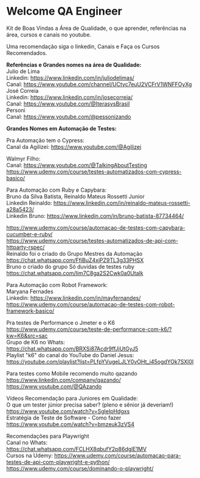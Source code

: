 # Welcome QA Engineer
Kit de Boas Vindas a Área de Qualidade, o que aprender, referências na área, cursos e canais no youtube.

Uma recomendação siga o linkedin, Canais e Faça os Cursos Recomendados.<br>

**Referências e Grandes nomes na área de Qualidade:<br>**
Julio de Lima<br>
Linkedin: https://www.linkedin.com/in/juliodelimas/<br>
Canal: https://www.youtube.com/channel/UCtyc7euU2VCFrV1WNFFOyXg<br>
José Correia<br>
Linkedin: https://www.linkedin.com/in/josecorreia/<br>
Canal: https://www.youtube.com/@IterasysBrasil<br>
Personi<br>
Canal: https://www.youtube.com/@pessonizando<br>

**Grandes Nomes em Automação de Testes:**<br>

Pra Automação tem o Cypress:<br>
Canal da Agilizei: https://www.youtube.com/@Agilizei<br>

Walmyr Filho:<br>
Canal: https://www.youtube.com/@TalkingAboutTesting<br>
https://www.udemy.com/course/testes-automatizados-com-cypress-basico/<br>

Para Automação com Ruby e Capybara:<br>
Bruno da Silva Batista, Reinaldo Mateus Rossetti Junior<br>
Linkedin Reinaldo: https://www.linkedin.com/in/reinaldo-mateus-rossetti-a28a5423/<br>
Linkedin Bruno: https://www.linkedin.com/in/bruno-batista-87734464/<br>

https://www.udemy.com/course/automacao-de-testes-com-capybara-cucumber-e-ruby/<br>
https://www.udemy.com/course/testes-automatizados-de-api-com-httparty-rspec/<br>
Reinaldo foi o criado do Grupo Mestres da Automação<br>
https://chat.whatsapp.com/FfiBuZ4xjPZ9TL3g33PHSX<br>
Bruno o criado do grupo Só duvidas de testes ruby<br>
https://chat.whatsapp.com/Iim7C8ga2S2Cwk0a0Utalk

Para Automação com Robot Framework: <br>
Maryana Fernades<br>
Linkedin: https://www.linkedin.com/in/mayfernandes/<br>
https://www.udemy.com/course/automacao-de-testes-com-robot-framework-basico/<br>

Pra testes de Performance o Jmeter e o K6<br>
https://www.udemy.com/course/teste-de-performance-com-k6/?kw=K6&src=sac<br>
Grupo de K6 no Whats:<br>
https://chat.whatsapp.com/BRXSi87Acdr9ffJjUtGyJ5<br>
Playlist "k6" do canal do YouTube do Daniel Jesus: <br>
https://youtube.com/playlist?list=PLfpYVugeLJLY0vOHt_i45ogdYOk7SXl0I<br>

Para testes como Mobile recomendo muito qazando<br>
https://www.linkedin.com/company/qazando/<br>
https://www.youtube.com/@QAzando<br>

Vídeos Recomendação para Juniores em Qualidade:<br>
O que um tester júnior precisa saber? (pleno e sênior já deveriam!)<br>
https://www.youtube.com/watch?v=SgleIpHdgxs<br>
Estratégia de Teste de Software - Como fazer<br>
https://www.youtube.com/watch?v=bmzeuk3zVS4<br>

Recomendações para Playwright<br>
Canal no Whats:<br>
https://chat.whatsapp.com/FCLHX8qbufY2p86dglE1MV<br>
Cursos na Udemy:
https://www.udemy.com/course/automacao-para-testes-de-api-com-playwright-e-python/<br>
https://www.udemy.com/course/dominando-o-playwright/<br>


